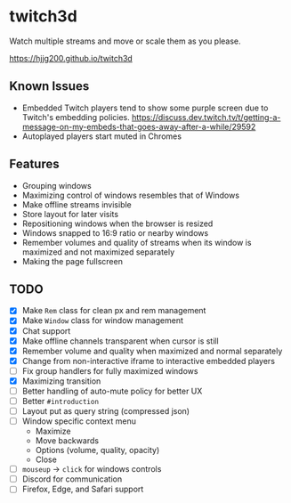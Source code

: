 # twitch3d

Watch multiple streams and move or scale them as you please.

https://hjjg200.github.io/twitch3d

## Known Issues

- Embedded Twitch players tend to show some purple screen due to Twitch's embedding policies. https://discuss.dev.twitch.tv/t/getting-a-message-on-my-embeds-that-goes-away-after-a-while/29592
- Autoplayed players start muted in Chromes

## Features

- Grouping windows
- Maximizing control of windows resembles that of Windows
- Make offline streams invisible
- Store layout for later visits
- Repositioning windows when the browser is resized
- Windows snapped to 16:9 ratio or nearby windows
- Remember volumes and quality of streams when its window is maximized and not maximized separately
- Making the page fullscreen

## TODO
- [x] Make `Rem` class for clean px and rem management
- [x] Make `Window` class for window management
- [x] Chat support
- [x] Make offline channels transparent when cursor is still
- [x] Remember volume and quality when maximized and normal separately
- [x] Change from non-interactive iframe to interactive embedded players
- [ ] Fix group handlers for fully maximized windows
- [x] Maximizing transition
- [ ] Better handling of auto-mute policy for better UX
- [ ] Better `#introduction`
- [ ] Layout put as query string (compressed json)
- [ ] Window specific context menu
    - Maximize
    - Move backwards
    - Options (volume, quality, opacity)
    - Close
- [ ] `mouseup` -> `click` for windows controls
- [ ] Discord for communication
- [ ] Firefox, Edge, and Safari support
